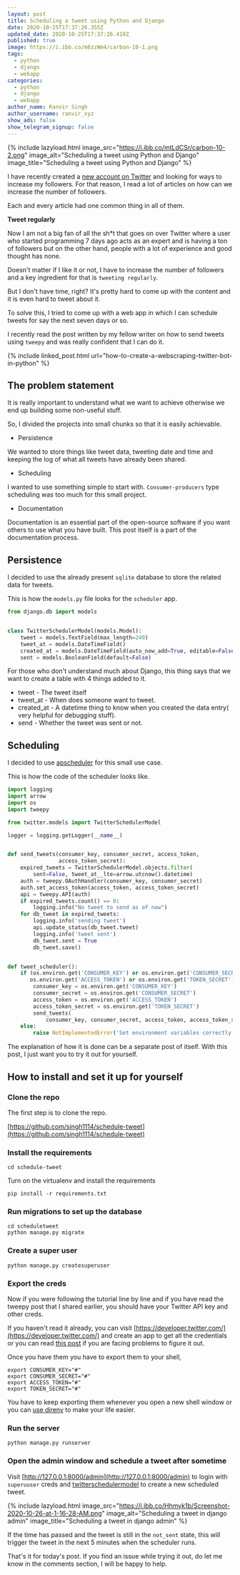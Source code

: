 ```yaml
---
layout: post
title: Scheduling a tweet using Python and Django
date: 2020-10-25T17:37:26.355Z
updated_date: 2020-10-25T17:37:26.410Z
published: true
image: https://i.ibb.co/m6zzWm4/carbon-10-1.png
tags:
  - python
  - django
  - webapp
categories:
  - python
  - django
  - webapp
author_name: Ranvir Singh
author_username: ranvir_xyz
show_ads: false
show_telegram_signup: false
---
```

{% include lazyload.html image_src="https://i.ibb.co/mtLdCSr/carbon-10-2.png" image_alt="Scheduling a tweet using Python and Django" image_title="Scheduling a tweet using Python and Django" %}

I have recently created a [new account on Twitter](https://twitter.com/pythonprogramm9) and looking for ways to increase my followers. For that reason, I read a lot of articles on how can we increase the number of followers.

Each and every article had one common thing in all of them.

**Tweet regularly**

Now I am not a big fan of all the sh*t that goes on over Twitter where a user who started programming 7 days ago acts as an expert and is having a ton of followers but on the other hand, people with a lot of experience and good thought has none.

Doesn't matter if I like it or not, I have to increase the number of followers and a key ingredient for that is `tweeting regularly`.

But I don't have time, right? It's pretty hard to come up with the content and it is even hard to tweet about it.

To solve this, I tried to come up with a web app in which I can schedule tweets for say the next seven days or so.

I recently read the post written by my fellow writer on how to send tweets using `tweepy` and was really confident that I can do it.

{% include linked_post.html url="how-to-create-a-webscraping-twitter-bot-in-python" %}

## The problem statement

It is really important to understand what we want to achieve otherwise we end up building some non-useful stuff.

So, I divided the projects into small chunks so that it is easily achievable.

* Persistence

We wanted to store things like tweet data, tweeting date and time and keeping the log of what all tweets have already been shared.

* Scheduling

I wanted to use something simple to start with. `Consumer-producers` type scheduling was too much for this small project.

* Documentation

Documentation is an essential part of the open-source software if you want others to use what you have built. This post itself is a part of the documentation process.

## Persistence

I decided to use the already present `sqlite` database to store the related data for tweets.

This is how the `models.py` file looks for the `scheduler` app.

```python
from django.db import models


class TwitterSchedulerModel(models.Model):
    tweet = models.TextField(max_length=240)
    tweet_at = models.DateTimeField()
    created_at = models.DateTimeField(auto_now_add=True, editable=False)
    sent = models.BooleanField(default=False)

```

For those who don't understand much about Django, this thing says that we want to create a table with 4 things added to it.

* tweet - The tweet itself
* tweet_at - When does someone want to tweet.
* created_at - A datetime thing to know when you created the data entry( very helpful for debugging stuff).
* send - Whether the tweet was sent or not.

## Scheduling

I decided to use [apscheduler](https://apscheduler.readthedocs.io/en/stable/) for this small use case.

This is how the code of the scheduler looks like.

```python
import logging
import arrow
import os
import tweepy

from twitter.models import TwitterSchedulerModel

logger = logging.getLogger(__name__)


def send_tweets(consumer_key, consumer_secret, access_token,
                access_token_secret):
    expired_tweets = TwitterSchedulerModel.objects.filter(
        sent=False, tweet_at__lte=arrow.utcnow().datetime)
    auth = tweepy.OAuthHandler(consumer_key, consumer_secret)
    auth.set_access_token(access_token, access_token_secret)
    api = tweepy.API(auth)
    if expired_tweets.count() == 0:
        logging.info("No tweet to send as of now")
    for db_tweet in expired_tweets:
        logging.info('sending tweet')
        api.update_status(db_tweet.tweet)
        logging.info('tweet sent')
        db_tweet.sent = True
        db_tweet.save()


def tweet_scheduler():
    if (os.environ.get('CONSUMER_KEY') or os.environ.get('CONSUMER_SECRET') or
       os.environ.get('ACCESS_TOKEN') or os.environ.get('TOKEN_SECRET')):
        consumer_key = os.environ.get('CONSUMER_KEY')
        consumer_secret = os.environ.get('CONSUMER_SECRET')
        access_token = os.environ.get('ACCESS_TOKEN')
        access_token_secret = os.environ.get('TOKEN_SECRET')
        send_tweets(
            consumer_key, consumer_secret, access_token, access_token_secret)
    else:
        raise NotImplementedError('Set environment variables correctly')
```

The explanation of how it is done can be a separate post of itself. With this post, I just want you to try it out for yourself.

## How to install and set it up for yourself

### Clone the repo

The first step is to clone the repo.

[https://github.com/singh1114/schedule-tweet](https://github.com/singh1114/schedule-tweet)

### Install the requirements

```shell
cd schedule-tweet
```

Turn on the virtualenv and install the requirements

```shell
pip install -r requirements.txt
```

### Run migrations to set up the database

```shell
cd scheduletweet
python manage.py migrate
```

### Create a super user

```shell
python manage.py createsuperuser
```

### Export the creds

Now if you were following the tutorial line by line and if you have read the tweepy post that I shared earlier, you should have your Twitter API key and other creds.

If you haven't read it already, you can visit [https://developer.twitter.com/](https://developer.twitter.com/) and create an app to get all the credentials or you can read [this post](https://pythonprogramming.org/how-to-create-a-webscraping-twitter-bot-in-python/) if you are facing problems to figure it out. 

Once you have them you have to export them to your shell,

```shell
export CONSUMER_KEY="#"
export CONSUMER_SECRET="#"
export ACCESS_TOKEN="#"
export TOKEN_SECRET="#"
```

You have to keep exporting them whenever you open a new shell window or you can [use direnv](https://ranvir.xyz/blog/dir-env-to-create-environment-variables-in-ubuntu/) to make your life easier.

### Run the server

```shell
python manage.py runserver
```

### Open the admin window and schedule a tweet after sometime

Visit [http://127.0.0.1:8000/admin](http://127.0.0.1:8000/admin) to login with `superuuser` creds and [twitterschedulermodel](http://127.0.0.1:8000/admin/twitter/twitterschedulermodel/) to create a new scheduled tweet.

{% include lazyload.html image_src="https://i.ibb.co/Hhmyk1b/Screenshot-2020-10-26-at-1-16-28-AM.png" image_alt="Scheduling a tweet in django admin" image_title="Scheduling a tweet in django admin" %}

If the time has passed and the tweet is still in the `not_sent` state, this will trigger the tweet in the next 5 minutes when the scheduler runs.

That's it for today's post. If you find an issue while trying it out, do let me know in the comments section, I will be happy to help.